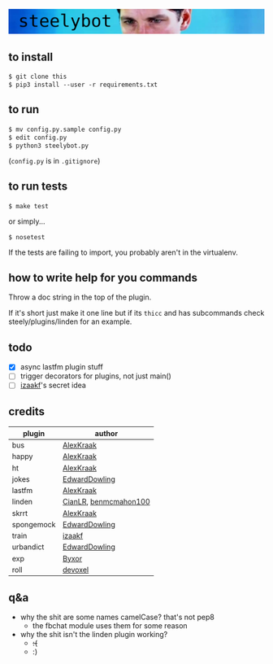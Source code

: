 ![banner](banner.png)

## to install  

```
$ git clone this
$ pip3 install --user -r requirements.txt
```

## to run
```
$ mv config.py.sample config.py
$ edit config.py
$ python3 steelybot.py
```
(`config.py` is in `.gitignore`)

## to run tests
```
$ make test
```
or simply...
```
$ nosetest
```

If the tests are failing to import, you probably aren't in the virtualenv.

## how to write help for you commands

Throw a doc string in the top of the plugin.

If it's short just make it one line but if its `thicc` and has subcommands check
steely/plugins/linden for an example.

## todo
- [x] async lastfm plugin stuff  
- [ ] trigger decorators for plugins, not just main()  
- [ ] [izaakf](https://github.com/izaakf)'s secret idea

## credits
|plugin|author|
|---|---|
|bus|[AlexKraak](https://github.com/AlexKraak)|
|happy|[AlexKraak](https://github.com/AlexKraak)|
|ht|[AlexKraak](https://github.com/AlexKraak)|
|jokes|[EdwardDowling](https://github.com/EdwardDowling)|
|lastfm|[AlexKraak](https://github.com/AlexKraak)|
|linden|[CianLR](https://github.com/CianLR), [benmcmahon100](https://github.com/benmcmahon100)|
|skrrt|[AlexKraak](https://github.com/AlexKraak)|
|spongemock|[EdwardDowling](https://github.com/EdwardDowling)|
|train|[izaakf](https://github.com/izaakf)|
|urbandict|[EdwardDowling](https://github.com/EdwardDowling)|
|exp|[Byxor](https://github.com/Byxor)|
|roll|[devoxel](https://github.com/devoxel)|

## q&a

- why the shit are some names camelCase? that's not pep8
  - the fbchat module uses them for some reason
- why the shit isn't the linden plugin working?
  - ~~:(~~
  - :)
